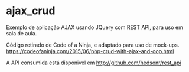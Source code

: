 # ajax_crud

Exemplo de aplicação AJAX usando JQuery com REST API, para uso em sala de aula.

Código retirado de Code of a Ninja, e adaptado para uso de mock-ups.
https://codeofaninja.com/2015/06/php-crud-with-ajax-and-oop.html 

A API consumida está disponivel em http://github.com/hedsonr/rest_api
